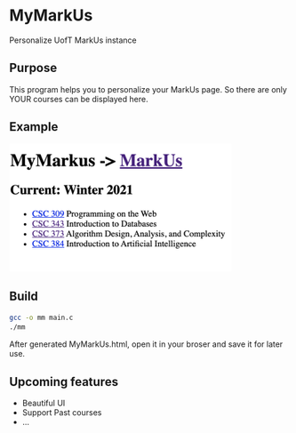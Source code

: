# MyMarkUs
Personalize UofT MarkUs instance

## Purpose
This program helps you to personalize your MarkUs page. So there are only YOUR courses can be displayed here.

## Example
<img src="./example.png" width="400"/>

## Build
```bash
gcc -o mm main.c
./mm
```
After generated MyMarkUs.html, open it in your broser and save it for later use.

## Upcoming features
- Beautiful UI
- Support Past courses
- ...
